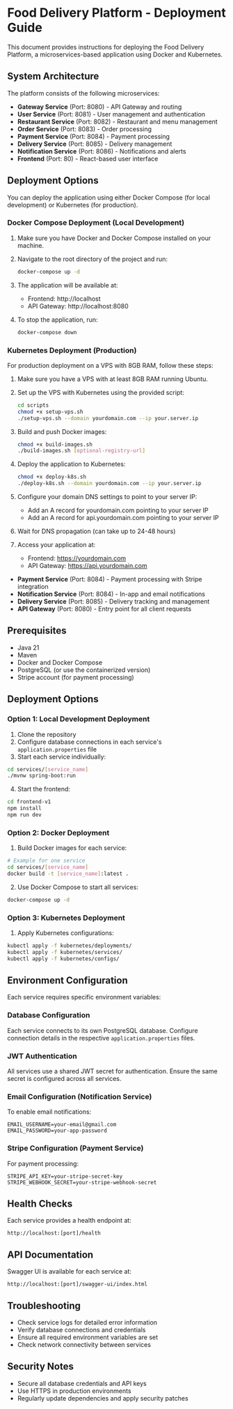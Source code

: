 # Food Delivery Platform - Deployment Guide

This document provides instructions for deploying the Food Delivery Platform, a microservices-based application using Docker and Kubernetes.

## System Architecture

The platform consists of the following microservices:

- **Gateway Service** (Port: 8080) - API Gateway and routing
- **User Service** (Port: 8081) - User management and authentication
- **Restaurant Service** (Port: 8082) - Restaurant and menu management
- **Order Service** (Port: 8083) - Order processing
- **Payment Service** (Port: 8084) - Payment processing
- **Delivery Service** (Port: 8085) - Delivery management
- **Notification Service** (Port: 8086) - Notifications and alerts
- **Frontend** (Port: 80) - React-based user interface

## Deployment Options

You can deploy the application using either Docker Compose (for local development) or Kubernetes (for production).

### Docker Compose Deployment (Local Development)

1. Make sure you have Docker and Docker Compose installed on your machine.

2. Navigate to the root directory of the project and run:

   ```bash
   docker-compose up -d
   ```

3. The application will be available at:
   - Frontend: http://localhost
   - API Gateway: http://localhost:8080

4. To stop the application, run:

   ```bash
   docker-compose down
   ```

### Kubernetes Deployment (Production)

For production deployment on a VPS with 8GB RAM, follow these steps:

1. Make sure you have a VPS with at least 8GB RAM running Ubuntu.

2. Set up the VPS with Kubernetes using the provided script:

   ```bash
   cd scripts
   chmod +x setup-vps.sh
   ./setup-vps.sh --domain yourdomain.com --ip your.server.ip
   ```

3. Build and push Docker images:

   ```bash
   chmod +x build-images.sh
   ./build-images.sh [optional-registry-url]
   ```

4. Deploy the application to Kubernetes:

   ```bash
   chmod +x deploy-k8s.sh
   ./deploy-k8s.sh --domain yourdomain.com --ip your.server.ip
   ```

5. Configure your domain DNS settings to point to your server IP:
   - Add an A record for yourdomain.com pointing to your server IP
   - Add an A record for api.yourdomain.com pointing to your server IP

6. Wait for DNS propagation (can take up to 24-48 hours)

7. Access your application at:
   - Frontend: https://yourdomain.com
   - API Gateway: https://api.yourdomain.com
- **Payment Service** (Port: 8084) - Payment processing with Stripe integration
- **Notification Service** (Port: 8084) - In-app and email notifications
- **Delivery Service** (Port: 8085) - Delivery tracking and management
- **API Gateway** (Port: 8080) - Entry point for all client requests

## Prerequisites

- Java 21
- Maven
- Docker and Docker Compose
- PostgreSQL (or use the containerized version)
- Stripe account (for payment processing)

## Deployment Options

### Option 1: Local Development Deployment

1. Clone the repository
2. Configure database connections in each service's `application.properties` file
3. Start each service individually:

```bash
cd services/[service_name]
./mvnw spring-boot:run
```

4. Start the frontend:

```bash
cd frontend-v1
npm install
npm run dev
```

### Option 2: Docker Deployment

1. Build Docker images for each service:

```bash
# Example for one service
cd services/[service_name]
docker build -t [service_name]:latest .
```

2. Use Docker Compose to start all services:

```bash
docker-compose up -d
```

### Option 3: Kubernetes Deployment

1. Apply Kubernetes configurations:

```bash
kubectl apply -f kubernetes/deployments/
kubectl apply -f kubernetes/services/
kubectl apply -f kubernetes/configs/
```

## Environment Configuration

Each service requires specific environment variables:

### Database Configuration
Each service connects to its own PostgreSQL database. Configure connection details in the respective `application.properties` files.

### JWT Authentication
All services use a shared JWT secret for authentication. Ensure the same secret is configured across all services.

### Email Configuration (Notification Service)
To enable email notifications:
```
EMAIL_USERNAME=your-email@gmail.com
EMAIL_PASSWORD=your-app-password
```

### Stripe Configuration (Payment Service)
For payment processing:
```
STRIPE_API_KEY=your-stripe-secret-key
STRIPE_WEBHOOK_SECRET=your-stripe-webhook-secret
```

## Health Checks

Each service provides a health endpoint at:
```
http://localhost:[port]/health
```

## API Documentation

Swagger UI is available for each service at:
```
http://localhost:[port]/swagger-ui/index.html
```

## Troubleshooting

- Check service logs for detailed error information
- Verify database connections and credentials
- Ensure all required environment variables are set
- Check network connectivity between services

## Security Notes

- Secure all database credentials and API keys
- Use HTTPS in production environments
- Regularly update dependencies and apply security patches
